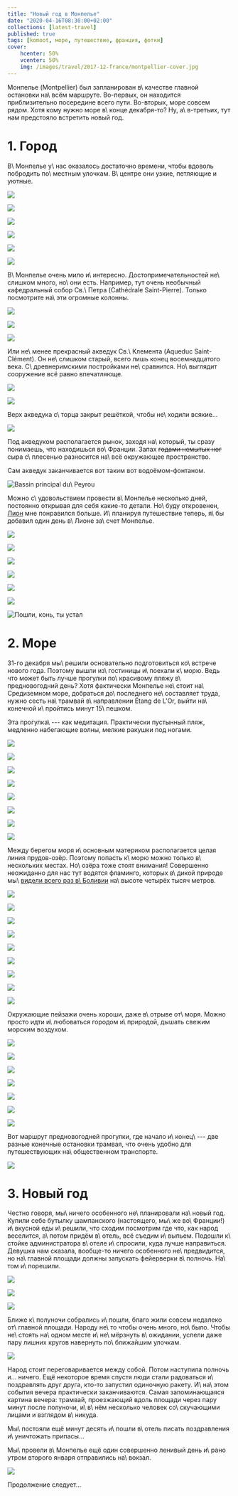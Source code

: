 ```yaml
---
title: "Новый год в Монпелье"
date: "2020-04-16T08:30:00+02:00"
collections: [latest-travel]
published: true
tags: [komoot, море, путешествие, франция, фотки]
cover:
    hcenter: 50%
    vcenter: 50%
    img: /images/travel/2017-12-france/montpellier-cover.jpg
---
```


Монпелье (Montpellier) был запланирован в\ качестве главной остановки на\ всём
маршруте. Во-первых, он находится приблизительно посередине всего пути.
Во-вторых, море совсем рядом. Хотя кому нужно море в\ конце декабря-то? Ну,
а\ в-третьих, тут нам предстояло встретить новый год.

<!--more-->

# 1. Город

В\ Монпелье у\ нас оказалось достаточно времени, чтобы вдоволь побродить
по\ местным улочкам. В\ центре они узкие, петляющие и уютные.

![](/images/travel/2017-12-france/montpellier-streets-1.jpg)

![](/images/travel/2017-12-france/montpellier-streets-2.jpg)

![](/images/travel/2017-12-france/montpellier-streets-3.jpg)

![](/images/travel/2017-12-france/montpellier-streets-4.jpg)

![](/images/travel/2017-12-france/montpellier-streets-5.jpg)

![](/images/travel/2017-12-france/montpellier-streets-6.jpg)

В\ Монпелье очень мило и\ интересно. Достопримечательностей не\ слишком много,
но\ они есть. Например, тут очень необычный кафедральный собор Св.\ Петра
(Cathédrale Saint-Pierre). Только посмотрите на\ эти огромные колонны.

![](/images/travel/2017-12-france/montpellier-cathedral-1.jpg)

![](/images/travel/2017-12-france/montpellier-cathedral-2.jpg)

![](/images/travel/2017-12-france/montpellier-cathedral-3.jpg)

Или не\ менее прекрасный акведук Св.\ Клемента (Aqueduc Saint-Clément). Он
не\ слишком старый, всего лишь конец восемнадцатого века. С\ древнеримскими
постройками не\ сравнится. Но\ выглядит сооружение всё равно впечатляюще.

![](/images/travel/2017-12-france/montpellier-cover.jpg)

![](/images/travel/2017-12-france/montpellier-aqueduct-2.jpg)

Верх акведука с\ торца закрыт решёткой, чтобы не\ ходили всякие...

![](/images/travel/2017-12-france/montpellier-aqueduct-3.jpg)

Под акведуком располагается рынок, заходя на\ который, ты сразу понимаешь, что
находишься во\ Франции. Запах ~~годами немытых ног~~ сыра с\ плесенью разносится
на\ всё окружающее пространство.

Сам акведук заканчивается вот таким вот водоёмом-фонтаном. 

![Bassin principal du\ Peyrou](/images/travel/2017-12-france/montpellier-basin.jpg)

Можно с\ удовольствием провести в\ Монпелье несколько дней, постоянно открывая
для себя какие-то детали. Но\ буду откровенен, [Лион][lyon] мне понравился
больше. И\ планируя путешествие теперь, я\ бы добавил один день в\ Лионе
за\ счет Монпелье.

![](/images/travel/2017-12-france/montpellier-more-streets-1.jpg)

![](/images/travel/2017-12-france/montpellier-more-streets-2.jpg)

![](/images/travel/2017-12-france/montpellier-more-streets-3.jpg)

![](/images/travel/2017-12-france/montpellier-more-streets-4.jpg)

![](/images/travel/2017-12-france/montpellier-more-streets-5.jpg)

![](/images/travel/2017-12-france/montpellier-more-streets-6.jpg)

![Пошли, конь, ты устал](/images/travel/2017-12-france/montpellier-more-streets-7.jpg)

# 2. Море

31-го декабря мы\ решили основательно подготовиться ко\ встрече нового года.
Поэтому вышли из\ гостиницы и\ поехали к\ морю. Ведь что может быть лучше
прогулки по\ красивому пляжу в\ предновогодний день? Хотя фактически Монпелье
не\ стоит на\ Средиземном море, добраться до\ последнего не\ составляет труда,
нужно сесть на\ трамвай в\ направлении Étang de L'Or, выйти на\ конечной
и\ пройтись минут 15\ пешком.

Эта прогулка\ --- как медитация. Практически пустынный пляж, медленно набегающие
волны, мелкие ракушки под ногами. 

![](/images/travel/2017-12-france/montpellier-beach-1.jpg)

![](/images/travel/2017-12-france/montpellier-beach-2.jpg)

![](/images/travel/2017-12-france/montpellier-beach-3.jpg)

![](/images/travel/2017-12-france/montpellier-beach-4.jpg)

![](/images/travel/2017-12-france/montpellier-beach-5.jpg)

![](/images/travel/2017-12-france/montpellier-beach-6.jpg)

![](/images/travel/2017-12-france/montpellier-beach-7.jpg)

![](/images/travel/2017-12-france/montpellier-beach-8.jpg)

Между берегом моря и\ основным материком располагается целая линия прудов-озёр.
Поэтому попасть к\ морю можно только в\ нескольких местах. Но\ озёра тоже стоят
внимания! Совершенно неожиданно для нас тут водятся
фламинго, которых в\ дикой природе мы\ [видели всего раз в\ Боливии][flamingo]
на\ высоте четырёх тысяч метров.

![](/images/travel/2017-12-france/montpellier-ponds-1.jpg)

![](/images/travel/2017-12-france/montpellier-ponds-2.jpg)

![](/images/travel/2017-12-france/montpellier-ponds-3.jpg)

![](/images/travel/2017-12-france/montpellier-ponds-4.jpg)

![](/images/travel/2017-12-france/montpellier-ponds-5.jpg)

![](/images/travel/2017-12-france/montpellier-ponds-6.jpg)

![](/images/travel/2017-12-france/montpellier-ponds-7.jpg)

![](/images/travel/2017-12-france/montpellier-ponds-8.jpg)

![](/images/travel/2017-12-france/montpellier-ponds-9.jpg)

Окружающие пейзажи очень хороши, даже в\ отрыве от\ моря. Можно просто идти
и\ любоваться городом и\ природой, дышать свежим морским воздухом.

![](/images/travel/2017-12-france/montpellier-sea-1.jpg)

![](/images/travel/2017-12-france/montpellier-sea-2.jpg)

![](/images/travel/2017-12-france/montpellier-sea-3.jpg)

![](/images/travel/2017-12-france/montpellier-sea-4.jpg)

![](/images/travel/2017-12-france/montpellier-sea-5.jpg)

![](/images/travel/2017-12-france/montpellier-sea-6.jpg)

![](/images/travel/2017-12-france/montpellier-sea-7.jpg)

Вот маршрут предновогодней прогулки, где начало и\ конец\ --- две разные
конечные остановки трамвая, что очень удобно для путешествующих на\ общественном
транспорте.

![](iframe:https://www.komoot.de/tour/25874233/embed)

# 3. Новый год

Честно говоря, мы\ ничего особенного не\ планировали на\ новый год. Купили себе
бутылку шампанского (настоящего, мы\ же во\ Франции!) и\ вкусной еды и\ решили,
что сходим посмотрим где что, как народ веселится, а\ потом придём в\ отель,
всё съедим и\ выпьем. Подошли к\ стойке администратора в\ отеле и\ спросили,
куда лучше направиться. Девушка нам сказала, вообще-то ничего особенного
не\ предвидится, но на\ главной площади должны запускать фейерверки в\ полночь.
На\ том и\ порешили. 

![](/images/travel/2017-12-france/montpellier-evening-1.jpg)

![](/images/travel/2017-12-france/montpellier-evening-2.jpg)

![](/images/travel/2017-12-france/montpellier-evening-3.jpg)

Ближе к\ полуночи собрались и\ пошли, благо жили совсем недалеко от\ главной
площади. Народу не\ то чтобы очень много, но\ было. Чтобы не\ стоять на\ одном
месте и\ не\ мёрзнуть в\ ожидании, успели даже пару лишних кругов навернуть
по\ ближайшим улочкам.

![](/images/travel/2017-12-france/montpellier-crowd.jpg)

Народ стоит переговаривается между собой. Потом наступила полночь и... ничего.
Ещё некоторое время спустя люди стали радоваться и\ поздравлять друг друга,
кто-то запустил одиночную ракету. И\ на\ этом события вечера практически
заканчиваются. Самая запоминающаяся картина вечера: трамвай, проезжающий вдоль
площади через пару минут после полуночи, и\ в\ нём несколько человек
со\ скучающими лицами и взглядом в\ никуда. 

Мы\ постояли ещё минут десять и\ пошли в\ отель писать поздравления
и\ уничтожать припасы...

Мы\ провели в\ Монпелье ещё один совершенно ленивый день и\ рано утром второго
января отправились на\ вокзал.

![](/images/travel/2017-12-france/montpellier-railway-station.jpg)

Продолжение следует...

[flamingo]: /post/satrip-2015-south-of-bolivia/
[lyon]: /post/lyon/


